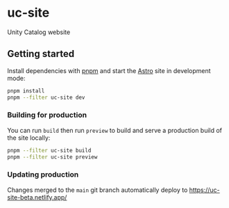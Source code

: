 # uc-site

Unity Catalog website

## Getting started

Install dependencies with [pnpm](https://pnpm.io/) and start the [Astro](https://astro.build) site in development mode:

```sh
pnpm install
pnpm --filter uc-site dev
```

### Building for production

You can run `build` then run `preview` to build and serve a production build of the site locally:

```sh
pnpm --filter uc-site build
pnpm --filter uc-site preview
```

### Updating production

Changes merged to the `main` git branch automatically deploy to https://uc-site-beta.netlify.app/

